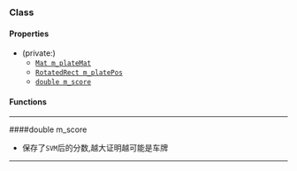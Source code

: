### Class

#### Properties
 - (private:)
   - [`Mat m_plateMat`](#m_plateMat)
   - [`RotatedRect m_platePos`](#m_platePos)
   - [`double m_score`](#m_score)

#### Functions

***
<a id="m_score"></a>
####double m_score
 - 保存了`SVM`后的分数,越大证明越可能是车牌

***
